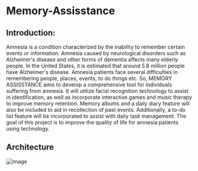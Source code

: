 # Memory-Assisstance
## Introduction:
Amnesia is a condition characterized by the inability to remember certain events or information. Amnesia caused by neurological disorders such as Alzheimer's disease and other forms of dementia affects many elderly people. In the United States, it is estimated that around 5.8 million people have Alzheimer's disease. Amnesia patients face several difficulties in remembering people, places, events, to do things etc. So, MEMORY ASSISSTANCE aims to develop a comprehensive tool for individuals suffering from amnesia. It will utilize facial recognition technology to assist in identification, as well as incorporate interactive games and music therapy to improve memory retention. Memory albums and a daily diary feature will also be included to aid in recollection of past events. Additionally, a to-do list feature will be incorporated to assist with daily task management. The goal of this project is to improve the quality of life for amnesia patients using technology.

## Architecture
![image](https://user-images.githubusercontent.com/55653139/226675100-3f6c7519-858e-4ae8-b1c8-3ef2539d4392.png)
